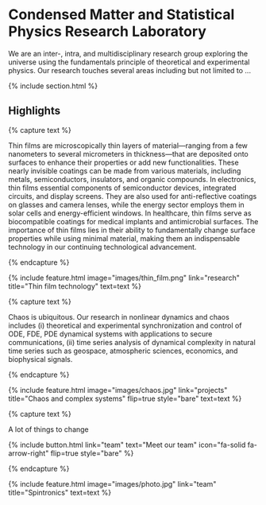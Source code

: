 ---
---

# Condensed Matter and Statistical Physics Research Laboratory

We are an inter-, intra, and multidisciplinary research group exploring the universe using the fundamentals principle of theoretical and experimental physics.  Our research touches several areas including but not limited to ...

{% include section.html %}

## Highlights

{% capture text %}

Thin films are microscopically thin layers of material—ranging from a few nanometers to several micrometers in thickness—that are deposited onto surfaces to enhance their properties or add new functionalities. These nearly invisible coatings can be made from various materials, including metals, semiconductors, insulators, and organic compounds. In electronics, thin films essential components of semiconductor devices, integrated circuits, and display screens. They are also used for anti-reflective coatings on glasses and camera lenses, while the energy sector employs them in solar cells and energy-efficient windows. In healthcare, thin films serve as biocompatible coatings for medical implants and antimicrobial surfaces.  The importance of thin films lies in their ability to fundamentally change surface properties while using minimal material, making them an indispensable technology in our continuing technological advancement.


{% endcapture %}

{%
  include feature.html
  image="images/thin_film.png"
  link="research"
  title="Thin film technology"
  text=text
%}

{% capture text %}

Chaos is ubiquitous. Our research in nonlinear dynamics and chaos includes (i) theoretical and experimental synchronization and control of ODE, FDE, PDE dynamical systems with applications to secure communications, (ii) time series analysis of dynamical complexity in natural time series such as geospace, atmospheric sciences, economics, and biophysical signals. 


{% endcapture %}

{%
  include feature.html
  image="images/chaos.jpg"
  link="projects"
  title="Chaos and complex systems"
  flip=true
  style="bare"
  text=text
%}

{% capture text %}

A lot of things to change

{%
  include button.html
  link="team"
  text="Meet our team"
  icon="fa-solid fa-arrow-right"
  flip=true
  style="bare"
%}

{% endcapture %}

{%
  include feature.html
  image="images/photo.jpg"
  link="team"
  title="Spintronics"
  text=text
%}
